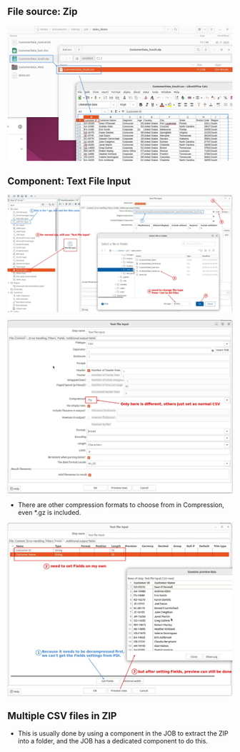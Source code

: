 ## **File source: Zip**

![Alt zip file](pic/01.jpg)

## **Component: Text File Input**

![Alt components](pic/02.jpg)

![Alt content tab: compression](pic/03.jpg)

- There are other compression formats to choose from in Compression, even \*.gz is included.

![Alt fields setting and preview](pic/04.jpg)

## **Multiple CSV files in ZIP**

- This is usually done by using a component in the JOB to extract the ZIP into a folder, and the JOB has a dedicated component to do this.

